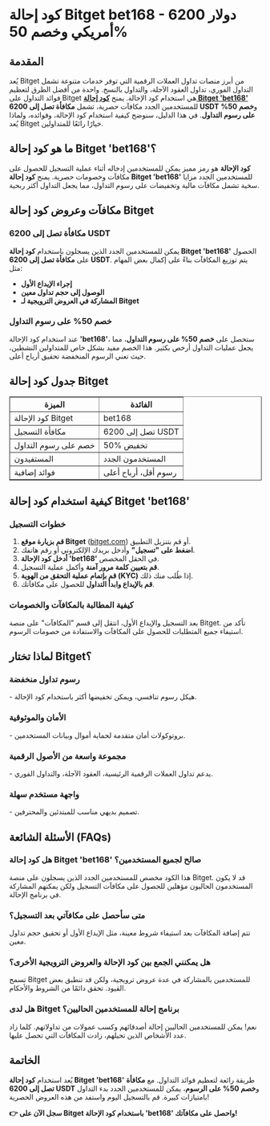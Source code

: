 <h1><strong>كود إحالة Bitget bet168 - 6200 دولار أمريكي وخصم 50%</strong></h1>
<h2><strong>المقدمة</strong></h2>
<p>يُعد Bitget من أبرز منصات تداول العملات الرقمية التي توفر خدمات متنوعة تشمل التداول الفوري، تداول العقود الآجلة، والتداول بالنسخ. واحدة من أفضل الطرق لتعظيم فوائد التداول على Bitget هي استخدام كود الإحالة. يمنح <strong><a href="https://partner.bitget.com/bg/LP3S5U" target="_blank">كود إحالة Bitget 'bet168'</a>
</strong> للمستخدمين الجدد مكافآت حصرية، تشمل <strong>مكافأة تصل إلى 6200 USDT</strong> و<strong>خصم 50% على رسوم التداول</strong>. في هذا الدليل، سنوضح كيفية استخدام كود الإحالة، وفوائده، ولماذا يُعد Bitget خيارًا رائعًا للمتداولين.</p>

<h2><strong>ما هو كود إحالة Bitget 'bet168'؟</strong></h2>
<p><strong>كود الإحالة</strong> هو رمز مميز يمكن للمستخدمين إدخاله أثناء عملية التسجيل للحصول على مكافآت وخصومات حصرية. يمنح <strong>كود إحالة Bitget 'bet168'</strong> للمستخدمين الجدد مزايا سخية تشمل مكافآت مالية وتخفيضات على رسوم التداول، مما يجعل التداول أكثر ربحية.</p>

<h2><strong>مكافآت وعروض كود إحالة Bitget</strong></h2>
<h3><strong>مكافأة تصل إلى 6200 USDT</strong></h3>
<p>يمكن للمستخدمين الجدد الذين يسجلون باستخدام <strong>كود إحالة Bitget 'bet168'</strong> الحصول على <strong>مكافأة تصل إلى 6200 USDT</strong>. يتم توزيع المكافآت بناءً على إكمال بعض المهام مثل:</p>
<ul>
    <li><strong>إجراء الإيداع الأول</strong></li>
    <li><strong>الوصول إلى حجم تداول معين</strong></li>
    <li><strong>المشاركة في العروض الترويجية لـ Bitget</strong></li>
</ul>

<h3><strong>خصم 50% على رسوم التداول</strong></h3>
<p>عند استخدام كود الإحالة <strong>'bet168'</strong>، ستحصل على <strong>خصم 50% على رسوم التداول</strong>، مما يجعل عمليات التداول أرخص بكثير. هذا الخصم مفيد بشكل خاص للمتداولين النشطين، حيث تعني الرسوم المنخفضة تحقيق أرباح أعلى.</p>

<h2><strong>جدول كود إحالة Bitget</strong></h2>
<table border="1">
    <tr>
        <th>الميزة</th>
        <th>الفائدة</th>
    </tr>
    <tr>
        <td>كود الإحالة Bitget</td>
        <td>bet168</td>
    </tr>
    <tr>
        <td>مكافأة التسجيل</td>
        <td>تصل إلى 6200 USDT</td>
    </tr>
    <tr>
        <td>خصم على رسوم التداول</td>
        <td>50% تخفيض</td>
    </tr>
    <tr>
        <td>المستفيدون</td>
        <td>المستخدمون الجدد</td>
    </tr>
    <tr>
        <td>فوائد إضافية</td>
        <td>رسوم أقل، أرباح أعلى</td>
    </tr>
</table>

<h2><strong>كيفية استخدام كود إحالة Bitget 'bet168'</strong></h2>
<h3><strong>خطوات التسجيل</strong></h3>
<ol>
    <li><strong>قم بزيارة موقع Bitget</strong> (<a href="https://www.bitget.com">bitget.com</a>) أو قم بتنزيل التطبيق.</li>
    <li><strong>اضغط على "تسجيل"</strong> وأدخل بريدك الإلكتروني أو رقم هاتفك.</li>
    <li><strong>أدخل كود الإحالة 'bet168'</strong> في الحقل المخصص.</li>
    <li><strong>قم بتعيين كلمة مرور آمنة</strong> وأكمل عملية التسجيل.</li>
    <li><strong>قم بإتمام عملية التحقق من الهوية (KYC)</strong> إذا طُلب منك ذلك.</li>
    <li><strong>قم بالإيداع وابدأ التداول</strong> للحصول على مكافآتك.</li>
</ol>

<h3><strong>كيفية المطالبة بالمكافآت والخصومات</strong></h3>
<p>بعد التسجيل والإيداع الأول، انتقل إلى قسم "المكافآت" على منصة Bitget. تأكد من استيفاء جميع المتطلبات للحصول على المكافآت والاستفادة من خصومات الرسوم.</p>

<h2><strong>لماذا تختار Bitget؟</strong></h2>
<h3><strong>رسوم تداول منخفضة</strong></h3>
<p>- هيكل رسوم تنافسي، ويمكن تخفيضها أكثر باستخدام كود الإحالة.</p>
<h3><strong>الأمان والموثوقية</strong></h3>
<p>- بروتوكولات أمان متقدمة لحماية أموال وبيانات المستخدمين.</p>
<h3><strong>مجموعة واسعة من الأصول الرقمية</strong></h3>
<p>- يدعم تداول العملات الرقمية الرئيسية، العقود الآجلة، والتداول الفوري.</p>
<h3><strong>واجهة مستخدم سهلة</strong></h3>
<p>- تصميم بديهي مناسب للمبتدئين والمحترفين.</p>

<h2><strong>الأسئلة الشائعة (FAQs)</strong></h2>
<h3><strong>هل كود إحالة Bitget 'bet168' صالح لجميع المستخدمين؟</strong></h3>
<p>هذا الكود مخصص للمستخدمين الجدد الذين يسجلون على منصة Bitget. قد لا يكون المستخدمون الحاليون مؤهلين للحصول على مكافآت التسجيل ولكن يمكنهم المشاركة في برنامج الإحالة.</p>

<h3><strong>متى سأحصل على مكافآتي بعد التسجيل؟</strong></h3>
<p>تتم إضافة المكافآت بعد استيفاء شروط معينة، مثل الإيداع الأول أو تحقيق حجم تداول معين.</p>

<h3><strong>هل يمكنني الجمع بين كود الإحالة والعروض الترويجية الأخرى؟</strong></h3>
<p>تسمح Bitget للمستخدمين بالمشاركة في عدة عروض ترويجية، ولكن قد تنطبق بعض القيود. تحقق دائمًا من الشروط والأحكام.</p>

<h3><strong>هل لدى Bitget برنامج إحالة للمستخدمين الحاليين؟</strong></h3>
<p>نعم! يمكن للمستخدمين الحاليين إحالة أصدقائهم وكسب عمولات من تداولاتهم. كلما زاد عدد الأشخاص الذين تحيلهم، زادت المكافآت التي تحصل عليها.</p>

<h2><strong>الخاتمة</strong></h2>
<p>يُعد استخدام <strong>كود إحالة Bitget 'bet168'</strong> طريقة رائعة لتعظيم فوائد التداول. مع <strong>مكافأة تصل إلى 6200 USDT</strong> و<strong>خصم 50% على الرسوم</strong>، يمكن للمستخدمين الجدد بدء التداول بامتيازات كبيرة. قم بالتسجيل اليوم واستفد من هذه العروض الحصرية!</p>

<p><strong>👉 سجل الآن على Bitget باستخدام كود الإحالة 'bet168' واحصل على مكافآتك!</strong></p>
